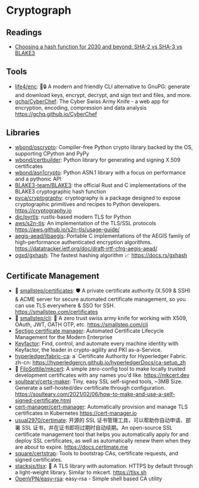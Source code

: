 # Cryptograph

## Readings

- [Choosing a hash function for 2030 and beyond: SHA-2 vs SHA-3 vs BLAKE3](https://kerkour.com/fast-secure-hash-function-sha256-sha512-sha3-blake3)

## Tools

- [life4/enc](https://github.com/life4/enc): 🔑🔒 A modern and friendly CLI alternative to GnuPG: generate and download keys, encrypt, decrypt, and sign text and files, and more.
- [gchq/CyberChef](https://github.com/gchq/CyberChef): The Cyber Swiss Army Knife - a web app for encryption, encoding, compression and data analysis <https://gchq.github.io/CyberChef>

## Libraries

- [wbond/oscrypto](https://github.com/wbond/oscrypto): Compiler-free Python crypto library backed by the OS, supporting CPython and PyPy
- [wbond/certbuilder](https://github.com/wbond/certbuilder): Python library for generating and signing X.509 certificates
- [wbond/asn1crypto](https://github.com/wbond/asn1crypto): Python ASN.1 library with a focus on performance and a pythonic API
- [BLAKE3-team/BLAKE3](https://github.com/BLAKE3-team/BLAKE3): the official Rust and C implementations of the BLAKE3 cryptographic hash function
- [pyca/cryptography](https://github.com/pyca/cryptography): cryptography is a package designed to expose cryptographic primitives and recipes to Python developers. <https://cryptography.io>
- [djc/pyrtls](https://github.com/djc/pyrtls): rustls-based modern TLS for Python
- [aws/s2n-tls](https://github.com/aws/s2n-tls): An implementation of the TLS/SSL protocols <https://aws.github.io/s2n-tls/usage-guide/>
- [aegis-aead/libaegis](https://github.com/aegis-aead/libaegis): Portable C implementations of the AEGIS family of high-performance authenticated encryption algorithms. <https://datatracker.ietf.org/doc/draft-irtf-cfrg-aegis-aead/>
- [ogxd/gxhash](https://github.com/ogxd/gxhash): The fastest hashing algorithm 📈 <https://docs.rs/gxhash>

## Certificate Management

- 🌟 [smallstep/certificates](https://github.com/smallstep/certificates): 🛡️ A private certificate authority (X.509 & SSH) & ACME server for secure automated certificate management, so you can use TLS everywhere & SSO for SSH. <https://smallstep.com/certificates>
- 🌟 [smallstep/cli](https://github.com/smallstep/cli): 🧰 A zero trust swiss army knife for working with X509, OAuth, JWT, OATH OTP, etc. <https://smallstep.com/cli>
- [Sectigo certificate manager](https://sectigo.com/enterprise-solutions/certificate-manager): Automated Certificate Lifecycle Management for the Modern Enterprise
- [Keyfactor](https://www.keyfactor.com/): Find, control, and automate every machine identity with Keyfactor, the leader in crypto-agility and PKI as-a-Service.
- [hyperledger/fabric-ca](https://github.com/hyperledger/fabric-ca): a` Certificate Authority for Hyperledger Fabric. zh-cn: <https://hyperledgercn.github.io/hyperledgerDocs/ca-setup_zh>
- 🌟 [FiloSottile/mkcert](https://github.com/FiloSottile/mkcert): A simple zero-config tool to make locally trusted development certificates with any names you'd like. <https://mkcert.dev>
- [soulteary/certs-maker](https://github.com/soulteary/certs-maker): Tiny, easy SSL self-signed tools, ~3MB Size. Generate a self-hosted/dev certificate through configuration. <https://soulteary.com/2021/02/06/how-to-make-and-use-a-self-signed-certificate.html>
- [cert-manager/cert-manager](https://github.com/cert-manager/cert-manager): Automatically provision and manage TLS certificates in Kubernetes <https://cert-manager.io>
- [usual2970/certimate](https://github.com/usual2970/certimate): 开源的 SSL 证书管理工具，可以帮助你自动申请、部署 SSL 证书，并在证书即将过期时自动续期。An open-source SSL certificate management tool that helps you automatically apply for and deploy SSL certificates, as well as automatically renew them when they are about to expire. <https://docs.certimate.me>
- [square/certstrap](https://github.com/square/certstrap): Tools to bootstrap CAs, certificate requests, and signed certificates.
- [stacksjs/tlsx](https://github.com/stacksjs/tlsx): 🔐 A TLS library with automation. HTTPS by default through a light-weight library. Similar to mkcert. <https://tlsx.sh>
- [OpenVPN/easy-rsa](https://github.com/OpenVPN/easy-rsa): easy-rsa - Simple shell based CA utility
